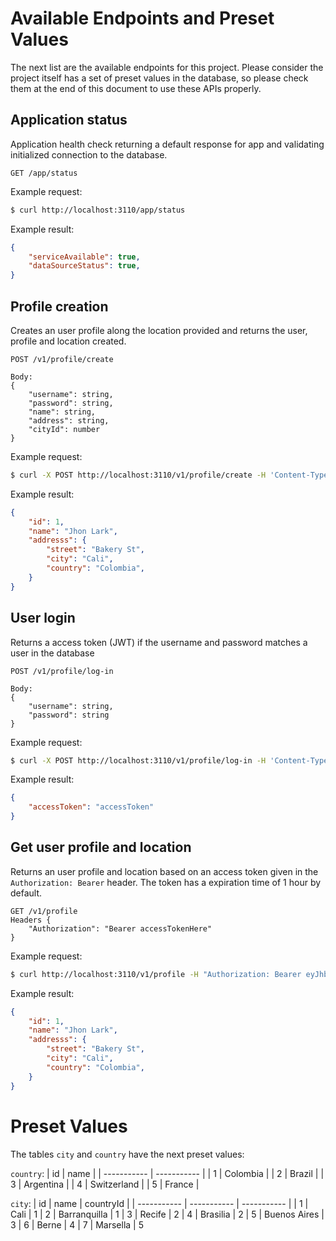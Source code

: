 # Available Endpoints and Preset Values
The next list are the available endpoints for this project. Please consider the project itself has a set of preset values in the database, so please check them at the end of this document to use these APIs properly.

## Application status
Application health check returning a default response for app and validating initialized connection to the database.
```
GET /app/status
```
Example request:
```bash
$ curl http://localhost:3110/app/status
```
Example result:
```json
{
    "serviceAvailable": true,
    "dataSourceStatus": true,
}
```

## Profile creation
Creates an user profile along the location provided and returns the user, profile and location created.
```
POST /v1/profile/create

Body:
{
    "username": string,
    "password": string,
    "name": string,
    "address": string,
    "cityId": number
}
```
Example request:
```bash
$ curl -X POST http://localhost:3110/v1/profile/create -H 'Content-Type: application/json'  -d "{\"username\":\"username.surname\",\"password\":\"my-password\",\"name\":\"Jhon Lark\",\"address\":\"Bakery St\",\"cityId\":2}"
```
Example result:
```json
{
    "id": 1,
    "name": "Jhon Lark",
    "addresss": {
        "street": "Bakery St",
        "city": "Cali",
        "country": "Colombia",
    }
}
```

## User login
Returns a access token (JWT) if the username and password matches a user in the database
```
POST /v1/profile/log-in

Body:
{
    "username": string,
    "password": string
}
```
Example request:
```bash
$ curl -X POST http://localhost:3110/v1/profile/log-in -H 'Content-Type: application/json'  -d "{\"username\":\"username.surname\",\"password\":\"my-password\"}"
```
Example result:
```json
{
    "accessToken": "accessToken"
}
```

## Get user profile and location
Returns an user profile and location based on an access token given in the `Authorization: Bearer` header. The token has a expiration time of 1 hour by default.
```
GET /v1/profile
Headers {
    "Authorization": "Bearer accessTokenHere" 
}
```
Example request:
```bash
$ curl http://localhost:3110/v1/profile -H "Authorization: Bearer eyJhbGciOiJIUzI1NiIsInR5cCI6IkpXVCJ9.eyJ1c2VybmFtZSI6InBpcG8iLCJzdWIiOjksImlhdCI6MTY3MTY4NzA2NiwiZXhwIjoxNjcxNjkwNjY2fQ.fLUk5fUO48gQcDU1WdPt-W_JXTb2yeBnZ-k9NMFD3gY"
```
Example result:
```json
{
    "id": 1,
    "name": "Jhon Lark",
    "addresss": {
        "street": "Bakery St",
        "city": "Cali",
        "country": "Colombia",
    }
}
```

# Preset Values
The tables `city` and `country` have the next preset values:

`country`:
| id      | name |
| ----------- | ----------- | 
| 1      | Colombia       |
| 2   | Brazil     |
| 3   | Argentina        |
| 4   | Switzerland        |
| 5   | France        |


`city`:
| id      | name | countryId |
| ----------- | ----------- | ----------- |
| 1      | Cali       | 1
| 2  | Barranquilla        | 1
| 3  | Recife        | 2
| 4  | Brasilia        | 2
| 5  | Buenos Aires        | 3
| 6  | Berne        | 4
| 7  | Marsella        | 5
